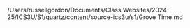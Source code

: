 /Users/russellgordon/Documents/Class Websites/2024-25/ICS3U/S1/quartz/content/source-ics3u/s1/Grove Time.md